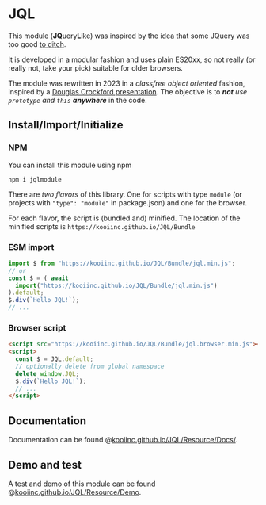 # JQL

This module (<b>JQ</b>uery<b>L</b>ike) was inspired by the idea that some JQuery was too good <a target="_blank" href="http://youmightnotneedjquery.com/" rel="nofollow">to ditch</a>.

It is developed in a modular fashion and uses plain ES20xx, so not really (or really not, take your pick) suitable for older browsers.

The module was rewritten in 2023 in a <i>classfree object oriented</i> fashion, inspired by a <a target="_blank" href="https://youtu.be/XFTOG895C7c?t=2562">Douglas Crockford presentation</a>. The objective is to ***not** use `prototype` and `this` **anywhere*** in the code.

## Install/Import/Initialize

### NPM
You can install this module using npm
```
npm i jqlmodule
```

There are *two flavors* of this library. One for scripts with type `module` (or projects with `"type": "module"` in package.json) and one for the browser.

For each flavor, the script is (bundled and) minified. The location of the minified scripts is `https://kooiinc.github.io/JQL/Bundle`

### ESM import
``` javascript
import $ from "https://kooiinc.github.io/JQL/Bundle/jql.min.js";
// or
const $ = ( await 
  import("https://kooiinc.github.io/JQL/Bundle/jql.min.js") 
).default;
$.div(`Hello JQL!`);
// ...
```

### Browser script
``` html
<script src="https://kooiinc.github.io/JQL/Bundle/jql.browser.min.js"></script>
<script>
  const $ = JQL.default;
  // optionally delete from global namespace
  delete window.JQL;
  $.div(`Hello JQL!`);
  // ...
</script>
```
## Documentation
Documentation can be found @[kooiinc.github.io/JQL/Resource/Docs/](https://kooiinc.github.io/JQL/Resource/Docs/).

## Demo and test
A test and demo of this module can be found @[kooiinc.github.io/JQL/Resource/Demo](https://kooiinc.github.io/JQL/Resource/Demo/).
